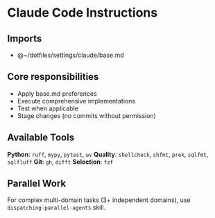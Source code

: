# Claude Code Instructions

## Imports

- @~/dotfiles/settings/claude/base.md

## **Core responsibilities**

- Apply base.md preferences
- Execute comprehensive implementations
- Test when applicable
- Stage changes (no commits without permission)

## **Available Tools**

**Python**: `ruff`, `mypy`, `pytest`, `uv`
**Quality**: `shellcheck`, `shfmt`, `prek`, `sqlfmt`, `sqlfluff`
**Git**: `gh`, `difft`
**Selection**: `fzf`

## **Parallel Work**

For complex multi-domain tasks (3+ independent domains), use `dispatching-parallel-agents` skill.
